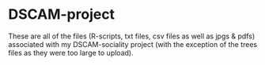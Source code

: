 # DSCAM-project
These are all of the files (R-scripts, txt files, csv files as well as jpgs & pdfs) associated with my DSCAM-sociality project (with the exception of the trees files as they were too large to upload).
